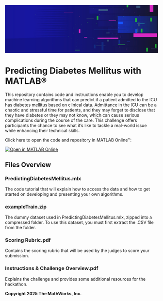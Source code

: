 <td>
<img src="/Images/Hackathons Banner.jpg" style="width:1275px;height:158.25px">
</td>

# Predicting Diabetes Mellitus with MATLAB&reg;
This repository contains code and instructions enable you to develop machine learning algorithms that can predict if a patient admitted to the ICU has diabetes mellitus based on clinical data. Admittance in the ICU can be a chaotic and stressful time for patients, and they may forget to disclose that they have diabetes or they may not know, which can cause serious complications during the course of the care. This challenge offers participants the chance to see what it’s like to tackle a real-world issue while enhancing their technical skills.

Click here to open the code and repository in MATLAB Online&trade;:

[![Open in MATLAB Online](https://www.mathworks.com/images/responsive/global/open-in-matlab-online.svg)](https://matlab.mathworks.com/open/github/v1?repo=mathworks/predicting-diabetes-mellitus)

## Files Overview
### PredictingDiabetesMellitus.mlx
The code tutorial that will explain how to access the data and how to get started on developing and presenting your own algorithms. 

### exampleTrain.zip
The dummy dataset used in PredictingDiabetesMellitus.mlx, zipped into a compressed folder. To use this dataset, you must first extract the .CSV file from the folder. 

### Scoring Rubric.pdf
Contains the scoring rubric that will be used by the judges to score your submission. 

### Instructions & Challenge Overview.pdf
Explains the challenge and provides some additional resources for the hackathon.

**Copyright 2025 The MathWorks, Inc.**

